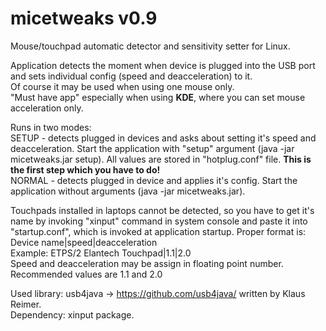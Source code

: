 # micetweaks v0.9
Mouse/touchpad automatic detector and sensitivity setter for Linux.

Application detects the moment when device is plugged into the USB port and sets individual config (speed and deacceleration) to it.  
Of course it may be used when using one mouse only.  
"Must have app" especially when using <B>KDE</B>, where you can set mouse acceleration only.  

Runs in two modes:  
SETUP - detects plugged in devices and asks about setting it's speed and deacceleration. Start the application with "setup" argument (java -jar micetweaks.jar setup). All values are stored in "hotplug.conf" file. <B>This is the first step which you have to do! </B>   
NORMAL - detects plugged in device and applies it's config. Start the application without arguments (java -jar micetweaks.jar).

Touchpads installed in laptops cannot be detected, so you have to get it's name by invoking "xinput" command in system console and paste it into "startup.conf", which is invoked at application startup. Proper format is:  
Device name|speed|deacceleration  
Example: ETPS/2 Elantech Touchpad|1.1|2.0  
Speed and deacceleration may be assign in floating point number. Recommended values are 1.1 and 2.0

Used library: usb4java -> https://github.com/usb4java/ written by Klaus Reimer.  
Dependency: xinput package.

